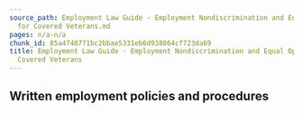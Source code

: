 ```yaml
---
source_path: Employment Law Guide - Employment Nondiscrimination and Equal Opportunity
  for Covered Veterans.md
pages: n/a-n/a
chunk_id: 85a4748771bc2bbae5331eb6d938864cf723da69
title: Employment Law Guide - Employment Nondiscrimination and Equal Opportunity for
  Covered Veterans
---
```

## Written employment policies and procedures
